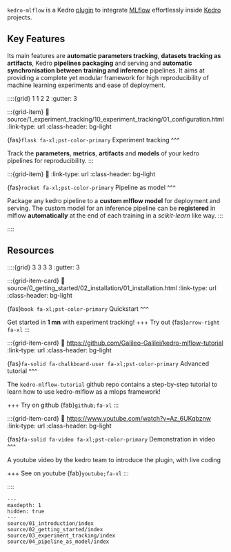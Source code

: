 ```kedro-mlflow``` is a Kedro [plugin](https://docs.kedro.org/en/stable/extend_kedro/plugins.html) to integrate [MLflow](https://www.mlflow.org/) effortlessly inside [Kedro](https://kedro.org/) projects.

## Key Features

Its main features are **automatic parameters tracking**, **datasets tracking as artifacts**, Kedro **pipelines packaging** and serving and **automatic synchronisation between training and inference** pipelines. It aims at providing a complete yet modular framework for high reproducibility of machine learning experiments and ease of deployment.

::::{grid} 1 1 2 2
:gutter: 3

:::{grid-item}
:link: source/1_experiment_tracking/10_experiment_tracking/01_configuration.html
:link-type: url
:class-header: bg-light

{fas}`flask fa-xl;pst-color-primary` Experiment tracking
^^^

Track the **parameters**, **metrics**, **artifacts** and **models** of your kedro pipelines for reproducibility.
:::

:::{grid-item}
:link:
:link-type: url
:class-header: bg-light

{fas}`rocket fa-xl;pst-color-primary` Pipeline as model
^^^

Package any kedro pipeline to a **custom mlflow model** for deployment and serving. The custom model for an inference pipeline can be **registered** in mlflow **automatically** at the end of each training in a *scikit-learn* like way.
:::

::::

## Resources

::::{grid} 3 3 3 3
:gutter: 3

:::{grid-item-card}
:link: source/0_getting_started/02_installation/01_installation.html
:link-type: url
:class-header: bg-light

{fas}`book fa-xl;pst-color-primary` Quickstart
^^^

Get started in **1 mn** with experiment tracking!
+++
Try out {fas}`arrow-right fa-xl`
:::

:::{grid-item-card}
:link: https://github.com/Galileo-Galilei/kedro-mlflow-tutorial
:link-type: url
:class-header: bg-light

{fas}`fa-solid fa-chalkboard-user fa-xl;pst-color-primary` Advanced tutorial
^^^

The ``kedro-mlflow-tutorial`` github repo contains a step-by-step tutorial to learn how to use kedro-mlflow as a mlops framework!

+++
Try on github {fab}`github;fa-xl`
:::

:::{grid-item-card}
:link: https://www.youtube.com/watch?v=Az_6UKqbznw
:link-type: url
:class-header: bg-light

{fas}`fa-solid fa-video fa-xl;pst-color-primary` Demonstration in video
^^^

A youtube video by the kedro team to introduce the plugin, with live coding

+++
See on youtube {fab}`youtube;fa-xl`
:::

::::

```{toctree}
---
maxdepth: 1
hidden: true
---
source/01_introduction/index
source/02_getting_started/index
source/03_experiment_tracking/index
source/04_pipeline_as_model/index
```
